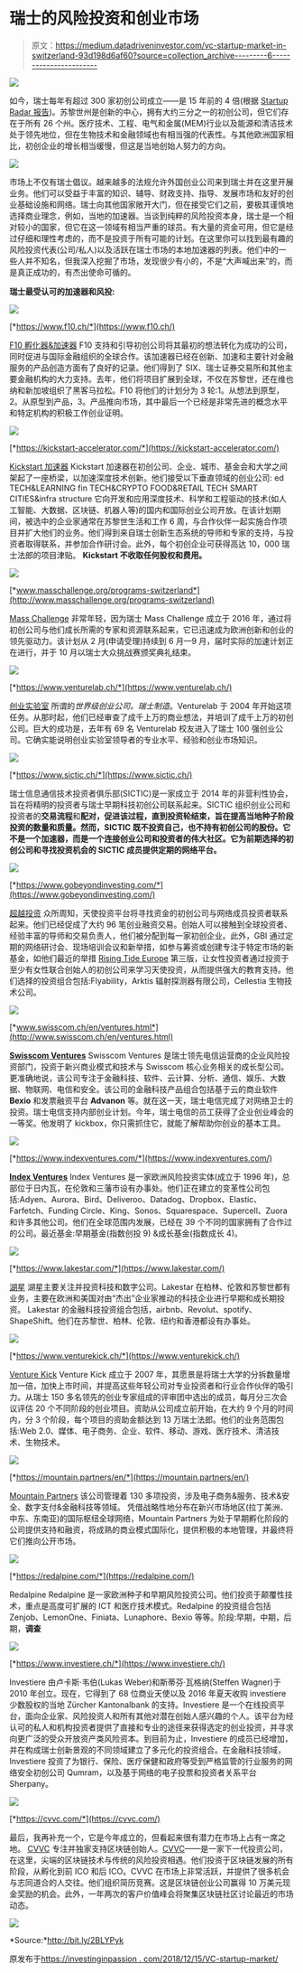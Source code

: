 # 瑞士的风险投资和创业市场

> 原文：<https://medium.datadriveninvestor.com/vc-startup-market-in-switzerland-93d198d6af60?source=collection_archive---------6----------------------->

[![](img/7ea752d5101f719e11a2bf21669ac844.png)](http://www.track.datadriveninvestor.com/J12U)

如今，瑞士每年有超过 300 家初创公司成立——是 15 年前的 4 倍(根据 [Startup Radar 报告](https://www.startupticker.ch/uploads/File/Attachments/StartupRadar_web.pdf))。苏黎世州是创新的中心，拥有大约三分之一的初创公司，但它们存在于所有 26 个州。医疗技术、工程、电气和金属(MEM)行业以及能源和清洁技术处于领先地位，但在生物技术和金融领域也有相当强的代表性。与其他欧洲国家相比，初创企业的增长相当缓慢，但这是当地创始人努力的方向。

![](img/93b2a8cbe7ddb133634997febc11a74f.png)

市场上不仅有瑞士倡议。越来越多的法规允许外国创业公司来到瑞士并在这里开展业务。他们可以受益于丰富的知识、辅导、财政支持、指导、发展市场和友好的创业基础设施和网络。瑞士向其他国家敞开大门，但在接受它们之前，要极其谨慎地选择商业理念，例如，当地的加速器。当谈到纯粹的风险投资本身，瑞士是一个相对较小的国家，但它在这一领域有相当严重的球员。有大量的资金可用，但它是经过仔细和理性考虑的，而不是投资于所有可能的计划。在这里你可以找到最有趣的风险投资代表(公司/私人)以及活跃在瑞士市场的本地加速器的列表。他们中的一些人并不知名，但我深入挖掘了市场，发现很少有小的，不是“大声喊出来”的，而是真正成功的，有杰出使命可循的。

**瑞士最受认可的加速器和风投:**

![](img/5f1ede881ed01997911e3385782e7e07.png)

[*https://www.f10.ch/*](https://www.f10.ch/)

[F10 孵化器&加速器](https://www.f10.ch/) F10 支持和引导初创公司将其最初的想法转化为成功的公司，同时促进与国际金融组织的全球合作。该加速器已经在创新、加速和主要针对金融服务的产品创造方面有了良好的记录。他们得到了 SIX、瑞士证券交易所和其他主要金融机构的大力支持。去年，他们将项目扩展到全球，不仅在苏黎世，还在维也纳和新加坡组织了黑客马拉松。F10 将他们的计划分为 3 轮:1。从想法到原型，2。从原型到产品，3。产品推向市场，其中最后一个已经是非常先进的概念水平和特定机构的积极工作创业证明。

![](img/175f8efb103dcf43187a48af29852718.png)

[*https://kickstart-accelerator.com/*](https://kickstart-accelerator.com/)

[Kickstart 加速器](https://kickstart-accelerator.com/)
Kickstart 加速器在初创公司、企业、城市、基金会和大学之间架起了一座桥梁，以加速深度技术创新。他们接受以下垂直领域的创业公司:
ed TECH&LEARNING
fin TECH&CRYPTO
FOOD&RETAIL TECH
SMART CITIES&infra structure
它向开发和应用深度技术、科学和工程驱动的技术(如人工智能、大数据、区块链、机器人等)的国内和国际创业公司开放。在该计划期间，被选中的企业家通常在苏黎世生活和工作 6 周，与合作伙伴一起实施合作项目并扩大他们的业务。他们得到来自瑞士创新生态系统的导师和专家的支持，与投资者取得联系，并参加合作研讨会。此外，每个初创企业可获得高达 10，000 瑞士法郎的项目津贴。 **Kickstart 不收取任何股权和费用。**

![](img/ebd94990bc94fb80af4d2d60f069a7d0.png)

[*www.masschallenge.org/programs-switzerland*](http://www.masschallenge.org/programs-switzerland)

[Mass Challenge](https://masschallenge.org/programs-switzerland)
非常年轻，因为瑞士 Mass Challenge 成立于 2016 年，通过将初创公司与他们成长所需的专家和资源联系起来，它已迅速成为欧洲创新和创业的领先驱动力。该计划从 2 月(申请受理)持续到 6 月—9 月，届时实际的加速计划正在进行，并于 10 月以瑞士大众挑战赛颁奖典礼结束。

![](img/0e3b29b6de54f3a493ad003011eff0de.png)

[*https://www.venturelab.ch/*](https://www.venturelab.ch/)

[创业实验室](https://www.venturelab.ch/) 所谓的*世界级创业公司。瑞士制造*。Venturelab 于 2004 年开始这项任务。从那时起，他们已经审查了成千上万的商业想法，并培训了成千上万的初创公司。巨大的成功是，去年有 69 名 Venturelab 校友进入了瑞士 100 强创业公司。它确实能说明创业实验室领导者的专业水平、经验和创业市场知识。

![](img/f382c27e589e35b65c7ccee0a2ccc1f8.png)

[*https://www.sictic.ch/*](https://www.sictic.ch/)

瑞士信息通信技术投资者俱乐部(SICTIC)是一家成立于 2014 年的非营利性协会，旨在将精明的投资者与瑞士早期科技初创公司联系起来。SICTIC 组织创业公司和投资者的**交易流程**和**配对，**促进**该过程，直到投资轮结束，旨在提高当地种子阶段投资的数量和质量。然而，SICTIC 既不投资自己，也不持有初创公司的股份。它不是一个加速器，而是一个连接创业公司和投资者的伟大社区。它为前期选择的初创公司和寻找投资机会的 SICTIC 成员提供定期的网络平台。**

![](img/9d4149abcbd45a195d3aa879aaab1024.png)

[*https://www.gobeyondinvesting.com/*](https://www.gobeyondinvesting.com/)

[超越投资](https://www.gobeyondinvesting.com/)
众所周知，天使投资平台将寻找资金的初创公司与网络成员投资者联系起来。他们已经促成了大约 96 笔创业融资交易。创始人可以接触到全球投资者、经验丰富的导师和交易负责人，他们被分配到每一家初创企业。此外，GBI 通过定期的网络研讨会、现场培训会议和新举措，如参与筹资或创建专注于特定市场的新基金，如他们最近的举措 [Rising Tide Europe](http://www.risingtide.eu/) 第三版，让女性投资者通过投资于至少有女性联合创始人的初创公司来学习天使投资，从而提供强大的教育支持。他们选择的投资组合包括:Flyability，Arktis 辐射探测器有限公司，Cellestia 生物技术公司。

![](img/19c2a5d617b345806aff58e6c3c0c36c.png)

[*www.swisscom.ch/en/ventures.html*](http://www.swisscom.ch/en/ventures.html)

[**Swisscom Ventures**](http://ventures.swisscom.com)
Swisscom Ventures 是瑞士领先电信运营商的企业风险投资部门，投资于新兴商业模式和技术与 Swisscom 核心业务相关的成长型公司。更准确地说，该公司专注于金融科技、软件、云计算、分析、通信、娱乐、大数据、物联网、电信和安全。该公司的金融科技产品组合包括基于云的商业软件 **Bexio** 和发票融资平台 **Advanon** 等。就在这一天，瑞士电信完成了对网络卫士的投资。瑞士电信支持内部创业计划。今年，瑞士电信的员工获得了企业创业峰会的一等奖。他发明了 kickbox，你只需抓住它，就能了解帮助你创业的基本工具。

![](img/3021b2178f23d44a561be6cc818815c4.png)

[*https://www.indexventures.com/*](https://www.indexventures.com/)

[**Index Ventures**](https://www.indexventures.com/)
Index Ventures 是一家欧洲风险投资实体(成立于 1996 年)，总部位于日内瓦，在伦敦和三藩市设有办事处。他们正在建立的变革性公司包括:Adyen、Aurora、Bird、Deliveroo、Datadog、Dropbox、Elastic、Farfetch、Funding Circle、King、Sonos、Squarespace、Supercell、Zuora 和许多其他公司。他们在全球范围内发展，已经在 39 个不同的国家拥有了合作过的公司。最近基金:早期基金(指数创投 9) &成长基金(指数成长 4)。

![](img/485e46f5ded82172b2426b74184624db.png)

[*https://www.lakestar.com/*](https://www.lakestar.com/)

[湖星](https://www.lakestar.com/)
湖星主要关注并投资科技和数字公司。Lakestar 在柏林、伦敦和苏黎世都有业务，主要在欧洲和美国对由“杰出”企业家推动的科技企业进行早期和成长期投资。
Lakestar 的金融科技投资组合包括，airbnb、Revolut、spotify、ShapeShift。他们在苏黎世、柏林、伦敦、纽约和香港都设有办事处。

![](img/7859c53ace4df5ade6ccca16d79c9bd0.png)

[*https://www.venturekick.ch/*](https://www.venturekick.ch/)

[Venture Kick](https://www.venturekick.ch/)
Venture Kick 成立于 2007 年，其愿景是将瑞士大学的分拆数量增加一倍，加快上市时间，并提高这些年轻公司对专业投资者和行业合作伙伴的吸引力。从瑞士 150 多名领先的创业专家组成的评审团中选出的成员，每月分三次会议评估 20 个不同阶段的创业项目。资助从公司成立前开始，在大约 9 个月的时间内，分 3 个阶段，每个项目的资助金额达到 13 万瑞士法郎。他们的业务范围包括:Web 2.0、媒体、电子商务、企业、软件、移动、游戏、医疗技术、清洁技术、生物技术。

![](img/93cf5cc923aa4110b152272889749cba.png)

[*https://mountain.partners/en/*](https://mountain.partners/en/)

[Mountain Partners](https://mountain.partners/en/) 该公司管理着 130 多项投资，涉及电子商务&服务、技术&安全、数字支付&金融科技等领域。
凭借战略性地分布在新兴市场地区(拉丁美洲、中东、东南亚)的国际枢纽全球网络，Mountain Partners 为处于早期孵化阶段的公司提供支持和融资，将成熟的商业模式国际化，提供积极的本地管理，并最终将它们推向公开市场。

![](img/536b3db1af633d0ea031dfd6a6f6721f.png)

[*https://redalpine.com/*](https://redalpine.com/)

Redalpine
Redalpine 是一家欧洲种子和早期风险投资公司。他们投资于颠覆性技术，重点是高度可扩展的 ICT 和医疗技术模式。Redalpine 的投资组合包括 Zenjob、LemonOne、Finiata、Lunaphore、Bexio 等等。阶段:早期，中期，后期，**调查**

![](img/fda5c86758ba6b9f7e03359fb55f2639.png)

[*https://www.investiere.ch/*](https://www.investiere.ch/)

Investiere 由卢卡斯·韦伯(Lukas Weber)和斯蒂芬·瓦格纳(Steffen Wagner)于 2010 年创立。现在，它得到了 68 位商业天使以及 2016 年夏天收购 investiere 少数股权的当地 Zürcher Kantonalbank 的支持。Investiere 是一个在线投资平台，面向企业家、风险投资人和所有其他对潜在创始人感兴趣的个人。该平台为经认可的私人和机构投资者提供了直接和专业的途径来获得选定的创业投资，并寻求向更广泛的受众开放资产类风险资本。到目前为止，Investiere 的成员已经增加，并在构成瑞士创新景观的不同领域建立了多元化的投资组合。在金融科技领域，Investiere 投资了为银行、保险、医疗保健和政府等受到严格监管的行业服务的网络安全初创公司 Qumram，以及基于网络的电子投票和投资者关系平台 Sherpany。

![](img/5dfcefd9a159a65e45fe28d9fb423a24.png)

[*https://cvvc.com/*](https://cvvc.com/)

最后，我再补充一个，它是今年成立的，但看起来很有潜力在市场上占有一席之地。 [CVVC](https://cvvc.com/) 专注并独家支持区块链创始人。[CVVC](https://cvvc.com/)——是一家下一代投资公司，在这里，尖端的区块链技术与传统的风险投资相遇。他们投资于区块链发展的所有阶段，从孵化到前 ICO 和后 ICO。CVVC 在市场上非常活跃，并提供了很多机会与志同道合的人交往。他们组织简历竞赛。这是区块链创业公司赢得 10 万美元现金奖励的机会。此外，一年两次的客户价值峰会将聚集区块链社区讨论最近的市场动态。

![](img/a996d85157274249001bf8ee6ffd2763.png)

*Source:*http://bit.ly/2BLYPyk

原发布于[https://investinginpassion . com/2018/12/15/VC-startup-market/](https://investinginpassion.com/2018/12/15/vc-startup-market/)